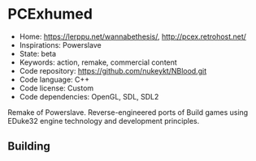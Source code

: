 # PCExhumed

- Home: https://lerppu.net/wannabethesis/, http://pcex.retrohost.net/
- Inspirations: Powerslave
- State: beta
- Keywords: action, remake, commercial content
- Code repository: https://github.com/nukeykt/NBlood.git
- Code language: C++
- Code license: Custom
- Code dependencies: OpenGL, SDL, SDL2

Remake of Powerslave.
Reverse-engineered ports of Build games using EDuke32 engine technology and development principles.

## Building
